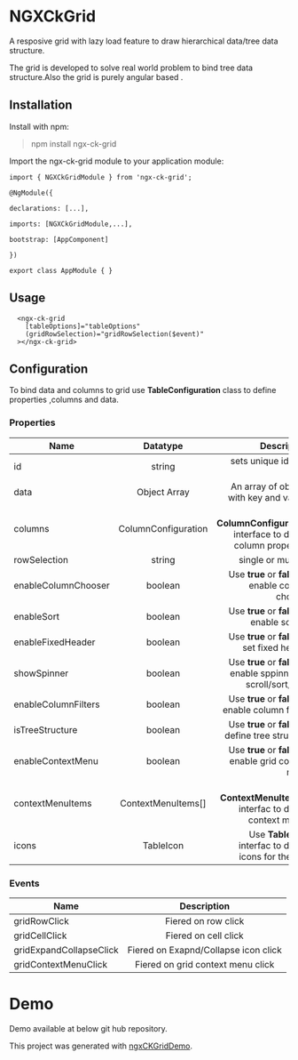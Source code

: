 # NGXCkGrid

A resposive grid with lazy load feature to draw hierarchical data/tree data structure.

The grid is developed to solve real world problem to bind tree data structure.Also the grid is purely angular based .

## Installation

Install with npm:

> npm install ngx-ck-grid

Import the ngx-ck-grid module to your application module:

```
import { NGXCkGridModule } from 'ngx-ck-grid';

@NgModule({

declarations: [...],

imports: [NGXCkGridModule,...],

bootstrap: [AppComponent]

})

export class AppModule { }

```

## Usage

```
  <ngx-ck-grid
    [tableOptions]="tableOptions"
    (gridRowSelection)="gridRowSelection($event)"
  ></ngx-ck-grid>

```

## Configuration

To bind data and columns to grid use **TableConfiguration** class to define properties ,columns and data.

### Properties

| Name                |      Datatype       |                                                        Description |
| ------------------- | :-----------------: | -----------------------------------------------------------------: |
| id                  |       string        |                                          sets unique id for a grid |
| data                |    Object Array     |                            An array of objects with key and values |
| columns             | ColumnConfiguration |  Use **ColumnConfiguration** interface to define column properties |
| rowSelection        |       string        |                                                 single or multiple |
| enableColumnChooser |       boolean       |                 Use **true** or **false** to enable column chooser |
| enableSort          |       boolean       |                        Use **true** or **false** to enable sorting |
| enableFixedHeader   |       boolean       |                      Use **true** or **false** to set fixed header |
| showSpinner         |       boolean       | Use **true** or **false** to enable sppinner on scroll/sort/filter |
| enableColumnFilters |       boolean       |                 Use **true** or **false** to enable column filters |
| isTreeStructure     |       boolean       |                 Use **true** or **false** to define tree structure |
| enableContextMenu   |       boolean       |              Use **true** or **false** to enable grid context menu |
| contextMenuItems    | ContextMenuItems[]  |        Use **ContextMenuItems[]** interfac to define context menus |
| icons               |      TableIcon      |            Use **TableIcon** interfac to define icons for the grid |

### Events

| Name                    |             Description              |
| ----------------------- | :----------------------------------: |
| gridRowClick            |         Fiered on row click          |
| gridCellClick           |         Fiered on cell click         |
| gridExpandCollapseClick | Fiered on Exapnd/Collapse icon click |
| gridContextMenuClick    |  Fiered on grid context menu click   |

# Demo

Demo available at below git hub repository.

This project was generated with [ngxCKGridDemo](https://github.com/gopalakrishnan-chakkaravarthy/ngxCkGridDemo.git).

